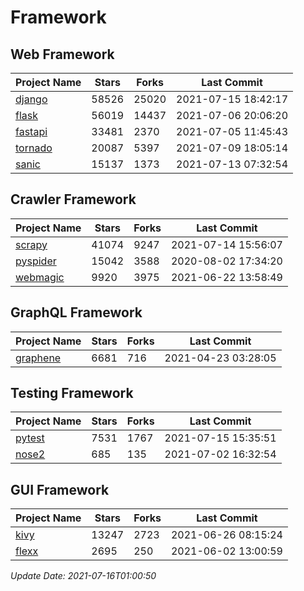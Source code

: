 # Framework

## Web Framework
| Project Name | Stars | Forks | Last Commit |
| ------------ | ----- | ----- | ----------- |
| [django](https://github.com/django/django) | 58526 | 25020 | 2021-07-15 18:42:17 |
| [flask](https://github.com/pallets/flask) | 56019 | 14437 | 2021-07-06 20:06:20 |
| [fastapi](https://github.com/tiangolo/fastapi) | 33481 | 2370 | 2021-07-05 11:45:43 |
| [tornado](https://github.com/tornadoweb/tornado) | 20087 | 5397 | 2021-07-09 18:05:14 |
| [sanic](https://github.com/sanic-org/sanic) | 15137 | 1373 | 2021-07-13 07:32:54 |

## Crawler Framework
| Project Name | Stars | Forks | Last Commit |
| ------------ | ----- | ----- | ----------- |
| [scrapy](https://github.com/scrapy/scrapy) | 41074 | 9247 | 2021-07-14 15:56:07 |
| [pyspider](https://github.com/binux/pyspider) | 15042 | 3588 | 2020-08-02 17:34:20 |
| [webmagic](https://github.com/code4craft/webmagic) | 9920 | 3975 | 2021-06-22 13:58:49 |

## GraphQL Framework
| Project Name | Stars | Forks | Last Commit |
| ------------ | ----- | ----- | ----------- |
| [graphene](https://github.com/graphql-python/graphene) | 6681 | 716 | 2021-04-23 03:28:05 |

## Testing Framework
| Project Name | Stars | Forks | Last Commit |
| ------------ | ----- | ----- | ----------- |
| [pytest](https://github.com/pytest-dev/pytest) | 7531 | 1767 | 2021-07-15 15:35:51 |
| [nose2](https://github.com/nose-devs/nose2) | 685 | 135 | 2021-07-02 16:32:54 |

## GUI Framework
| Project Name | Stars | Forks | Last Commit |
| ------------ | ----- | ----- | ----------- |
| [kivy](https://github.com/kivy/kivy) | 13247 | 2723 | 2021-06-26 08:15:24 |
| [flexx](https://github.com/flexxui/flexx) | 2695 | 250 | 2021-06-02 13:00:59 |

*Update Date: 2021-07-16T01:00:50*